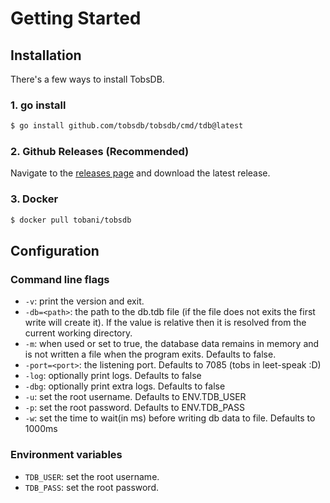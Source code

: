 # Getting Started

## Installation

There's a few ways to install TobsDB.

### 1. go install

```bash
$ go install github.com/tobsdb/tobsdb/cmd/tdb@latest
```

### 2. Github Releases (Recommended)

Navigate to the [releases page](https://github.com/tobsdb/tobsdb/releases) and download the latest release.

### 3. Docker

```bash
$ docker pull tobani/tobsdb
```


## Configuration

### Command line flags

- `-v`: print the version and exit.
- `-db=<path>`: the path to the db.tdb file (if the file does not exits the first write will create it).
If the value is relative then it is resolved from the current working directory.
- `-m`: when used or set to true, the database data remains in memory and is not written a file when the program exits. Defaults to false.
- `-port=<port>`: the listening port. Defaults to 7085 (tobs in leet-speak :D)
- `-log`: optionally print logs. Defaults to false
- `-dbg`: optionally print extra logs. Defaults to false
- `-u`: set the root username. Defaults to ENV.TDB_USER
- `-p`: set the root password. Defaults to ENV.TDB_PASS
- `-w`: set the time to wait(in ms) before writing db data to file. Defaults to 1000ms

### Environment variables

- `TDB_USER`: set the root username.
- `TDB_PASS`: set the root password.
